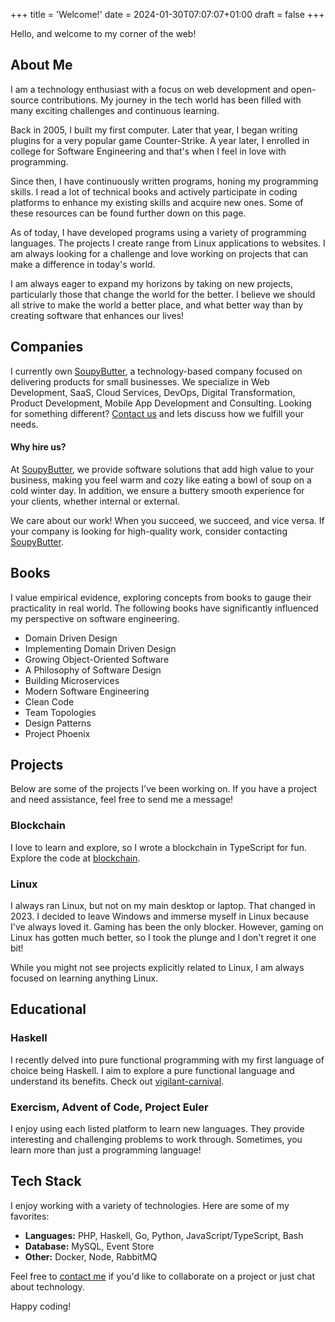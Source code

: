 +++
title = 'Welcome!'
date = 2024-01-30T07:07:07+01:00
draft = false
+++

Hello, and welcome to my corner of the web!

## About Me

I am a technology enthusiast with a focus on web development and open-source contributions. My journey in the tech world has been filled with many exciting challenges and continuous learning.

Back in 2005, I built my first computer. Later that year, I began writing plugins for a very popular game Counter-Strike. A year later, I enrolled in college for Software Engineering and that's when I feel in love with programming.

Since then, I have continuously written programs, honing my programming skills. I read a lot of technical books and actively participate in coding platforms to enhance my existing skills and acquire new ones. Some of these resources can be found further down on this page.

As of today, I have developed programs using a variety of programming languages. The projects I create range from Linux applications to websites. I am always looking for a challenge and love working on projects that can make a difference in today's world.

I am always eager to expand my horizons by taking on new projects, particularly those that change the world for the better. I believe we should all strive to make the world a better place, and what better way than by creating software that enhances our lives!

## Companies

I currently own [SoupyButter](https://soupybutter.com), a technology-based company focused on delivering products for small businesses. We specialize in Web Development, SaaS, Cloud Services, DevOps, Digital Transformation, Product Development, Mobile App Development and Consulting. Looking for something different? [Contact us](mailto:campbell.andrew+sales@soupybutter.com) and lets discuss how we fulfill your needs.

#### Why hire us?

At [SoupyButter](https://soupybutter.com), we provide software solutions that add high value to your business, making you feel warm and cozy like eating a bowl of soup on a cold winter day. In addition, we ensure a buttery smooth experience for your clients, whether internal or external.

We care about our work! When you succeed, we succeed, and vice versa. If your company is looking for high-quality work, consider contacting [SoupyButter](mailto:campbell.andrew+sales@soupybutter.com).

## Books

I value empirical evidence, exploring concepts from books to gauge their practicality in real world. The following books have significantly influenced my perspective on software engineering.

- Domain Driven Design
- Implementing Domain Driven Design
- Growing Object-Oriented Software
- A Philosophy of Software Design
- Building Microservices
- Modern Software Engineering
- Clean Code
- Team Topologies
- Design Patterns
- Project Phoenix

## Projects

Below are some of the projects I've been working on. If you have a project and need assistance, feel free to send me a message!

### Blockchain

I love to learn and explore, so I wrote a blockchain in TypeScript for fun. Explore the code at [blockchain](https://github.com/exilesprx/blockchain).

### Linux

I always ran Linux, but not on my main desktop or laptop. That changed in 2023. I decided to leave Windows and immerse myself in Linux because I've always loved it. Gaming has been the only blocker. However, gaming on Linux has gotten much better, so I took the plunge and I don't regret it one bit!

While you might not see projects explicitly related to Linux, I am always focused on learning anything Linux.

## Educational

### Haskell

I recently delved into pure functional programming with my first language of choice being Haskell. I aim to explore a pure functional language and understand its benefits. Check out [vigilant-carnival](https://github.com/exilesprx/vigilant-carnival).

### Exercism, Advent of Code, Project Euler

I enjoy using each listed platform to learn new languages. They provide interesting and challenging problems to work through. Sometimes, you learn more than just a programming language!

## Tech Stack

I enjoy working with a variety of technologies. Here are some of my favorites:

- **Languages:** PHP, Haskell, Go, Python, JavaScript/TypeScript, Bash
- **Database:** MySQL, Event Store
- **Other:** Docker, Node, RabbitMQ

Feel free to [contact me](mailto:exiles.prx@gmail.com) if you'd like to collaborate on a project or just chat about technology.

Happy coding!
